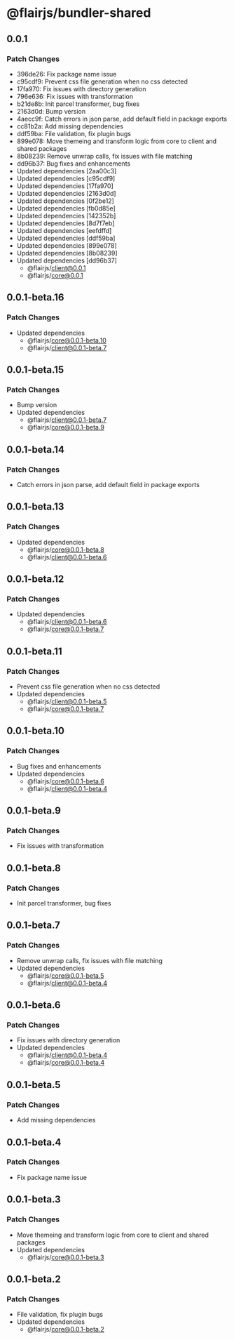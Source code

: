 # @flairjs/bundler-shared

## 0.0.1

### Patch Changes

- 396de26: Fix package name issue
- c95cdf9: Prevent css file generation when no css detected
- 17fa970: Fix issues with directory generation
- 796e636: Fix issues with transformation
- b21de8b: Init parcel transformer, bug fixes
- 2163d0d: Bump version
- 4aecc9f: Catch errors in json parse, add default field in package exports
- cc81b2a: Add missing dependencies
- ddf59ba: File validation, fix plugin bugs
- 899e078: Move themeing and transform logic from core to client and shared packages
- 8b08239: Remove unwrap calls, fix issues with file matching
- dd96b37: Bug fixes and enhancements
- Updated dependencies [2aa00c3]
- Updated dependencies [c95cdf9]
- Updated dependencies [17fa970]
- Updated dependencies [2163d0d]
- Updated dependencies [0f2be12]
- Updated dependencies [fb0d85e]
- Updated dependencies [142352b]
- Updated dependencies [8d7f7eb]
- Updated dependencies [eefdffd]
- Updated dependencies [ddf59ba]
- Updated dependencies [899e078]
- Updated dependencies [8b08239]
- Updated dependencies [dd96b37]
  - @flairjs/client@0.0.1
  - @flairjs/core@0.0.1

## 0.0.1-beta.16

### Patch Changes

- Updated dependencies
  - @flairjs/core@0.0.1-beta.10
  - @flairjs/client@0.0.1-beta.7

## 0.0.1-beta.15

### Patch Changes

- Bump version
- Updated dependencies
  - @flairjs/client@0.0.1-beta.7
  - @flairjs/core@0.0.1-beta.9

## 0.0.1-beta.14

### Patch Changes

- Catch errors in json parse, add default field in package exports

## 0.0.1-beta.13

### Patch Changes

- Updated dependencies
  - @flairjs/core@0.0.1-beta.8
  - @flairjs/client@0.0.1-beta.6

## 0.0.1-beta.12

### Patch Changes

- Updated dependencies
  - @flairjs/client@0.0.1-beta.6
  - @flairjs/core@0.0.1-beta.7

## 0.0.1-beta.11

### Patch Changes

- Prevent css file generation when no css detected
- Updated dependencies
  - @flairjs/client@0.0.1-beta.5
  - @flairjs/core@0.0.1-beta.7

## 0.0.1-beta.10

### Patch Changes

- Bug fixes and enhancements
- Updated dependencies
  - @flairjs/core@0.0.1-beta.6
  - @flairjs/client@0.0.1-beta.4

## 0.0.1-beta.9

### Patch Changes

- Fix issues with transformation

## 0.0.1-beta.8

### Patch Changes

- Init parcel transformer, bug fixes

## 0.0.1-beta.7

### Patch Changes

- Remove unwrap calls, fix issues with file matching
- Updated dependencies
  - @flairjs/core@0.0.1-beta.5
  - @flairjs/client@0.0.1-beta.4

## 0.0.1-beta.6

### Patch Changes

- Fix issues with directory generation
- Updated dependencies
  - @flairjs/client@0.0.1-beta.4
  - @flairjs/core@0.0.1-beta.4

## 0.0.1-beta.5

### Patch Changes

- Add missing dependencies

## 0.0.1-beta.4

### Patch Changes

- Fix package name issue

## 0.0.1-beta.3

### Patch Changes

- Move themeing and transform logic from core to client and shared packages
- Updated dependencies
  - @flairjs/core@0.0.1-beta.3

## 0.0.1-beta.2

### Patch Changes

- File validation, fix plugin bugs
- Updated dependencies
  - @flairjs/core@0.0.1-beta.2

